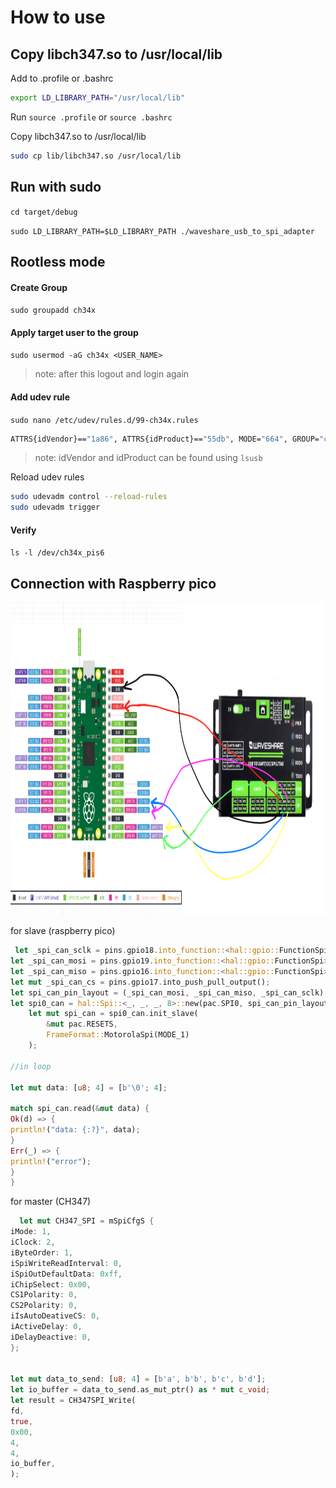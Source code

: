 # How to use

## Copy libch347.so to /usr/local/lib

Add to .profile or .bashrc
```bash
export LD_LIBRARY_PATH="/usr/local/lib"
```

Run `source .profile` or `source .bashrc`

Copy libch347.so to /usr/local/lib
```bash
sudo cp lib/libch347.so /usr/local/lib
```


## Run with sudo
`cd target/debug`

`sudo LD_LIBRARY_PATH=$LD_LIBRARY_PATH ./waveshare_usb_to_spi_adapter`

## Rootless mode

#### Create Group
`sudo groupadd ch34x`

#### Apply target user to the group

`sudo usermod -aG ch34x <USER_NAME>`

> note: after this logout and login again

#### Add udev rule

`sudo nano /etc/udev/rules.d/99-ch34x.rules`

```bash
ATTRS{idVendor}=="1a86", ATTRS{idProduct}=="55db", MODE="664", GROUP="ch34x"
```
> note: idVendor and idProduct can be found using `lsusb`

Reload udev rules

```bash
sudo udevadm control --reload-rules
sudo udevadm trigger
```

#### Verify

`ls -l /dev/ch34x_pis6`


## Connection with Raspberry pico

<img src="2024-11-22_17-25.png" width="700" height="500">

for slave (raspberry pico)

```rust
 let _spi_can_sclk = pins.gpio18.into_function::<hal::gpio::FunctionSpi>();
let _spi_can_mosi = pins.gpio19.into_function::<hal::gpio::FunctionSpi>();
let _spi_can_miso = pins.gpio16.into_function::<hal::gpio::FunctionSpi>();
let mut _spi_can_cs = pins.gpio17.into_push_pull_output();
let spi_can_pin_layout = (_spi_can_mosi, _spi_can_miso, _spi_can_sclk);
let spi0_can = hal::Spi::<_, _, _, 8>::new(pac.SPI0, spi_can_pin_layout);
    let mut spi_can = spi0_can.init_slave(
        &mut pac.RESETS,
        FrameFormat::MotorolaSpi(MODE_1)
    );

//in loop

let mut data: [u8; 4] = [b'\0'; 4];

match spi_can.read(&mut data) {
Ok(d) => {
println!("data: {:?}", data);
}
Err(_) => {
println!("error");
}
}
```


for master (CH347)

```rust
  let mut CH347_SPI = mSpiCfgS {
iMode: 1,
iClock: 2,
iByteOrder: 1,
iSpiWriteReadInterval: 0,
iSpiOutDefaultData: 0xff,
iChipSelect: 0x00,
CS1Polarity: 0,
CS2Polarity: 0,
iIsAutoDeativeCS: 0,
iActiveDelay: 0,
iDelayDeactive: 0,
};


let mut data_to_send: [u8; 4] = [b'a', b'b', b'c', b'd'];
let io_buffer = data_to_send.as_mut_ptr() as * mut c_void;
let result = CH347SPI_Write(
fd,
true,
0x00,
4,
4,
io_buffer,
);
```